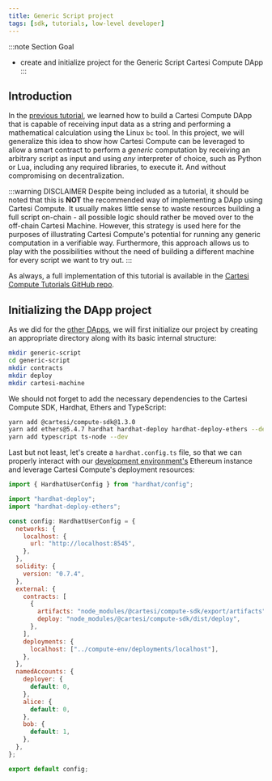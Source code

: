 ```yaml
---
title: Generic Script project
tags: [sdk, tutorials, low-level developer]
---
```


:::note Section Goal
- create and initialize project for the Generic Script Cartesi Compute DApp
:::

## Introduction

In the [previous tutorial](../calculator/create-project.md), we learned how to build a Cartesi Compute DApp that is capable of receiving input data as a string and performing a mathematical calculation using the Linux `bc` tool. In this project, we will generalize this idea to show how Cartesi Compute can be leveraged to allow a smart contract to perform a *generic* computation by receiving an arbitrary script as input and using *any* interpreter of choice, such as Python or Lua, including any required libraries, to execute it. And without compromising on decentralization.

:::warning DISCLAIMER
Despite being included as a tutorial, it should be noted that this is **NOT** the recommended way of implementing a DApp using Cartesi Compute. It usually makes little sense to waste resources building a full script on-chain - all possible logic should rather be moved over to the off-chain Cartesi Machine. However, this strategy is used here for the purposes of illustrating Cartesi Compute's potential for running any generic computation in a verifiable way. Furthermore, this approach allows us to play with the possibilities without the need of building a different machine for every script we want to try out.
:::

As always, a full implementation of this tutorial is available in the [Cartesi Compute Tutorials GitHub repo](https://github.com/cartesi/compute-tutorials/tree/master/generic-script).


## Initializing the DApp project

As we did for the [other DApps](../helloworld/create-project.md), we will first initialize our project by creating an appropriate directory along with its basic internal structure:

```bash
mkdir generic-script
cd generic-script
mkdir contracts
mkdir deploy
mkdir cartesi-machine
```

We should not forget to add the necessary dependencies to the Cartesi Compute SDK, Hardhat, Ethers and TypeScript:

```bash
yarn add @cartesi/compute-sdk@1.3.0
yarn add ethers@5.4.7 hardhat hardhat-deploy hardhat-deploy-ethers --dev
yarn add typescript ts-node --dev
```

Last but not least, let's create a `hardhat.config.ts` file, so that we can properly interact with our [development environment's](../compute-env.md) Ethereum instance and leverage Cartesi Compute's deployment resources:

```javascript
import { HardhatUserConfig } from "hardhat/config";

import "hardhat-deploy";
import "hardhat-deploy-ethers";

const config: HardhatUserConfig = {
  networks: {
    localhost: {
      url: "http://localhost:8545",
    },
  },
  solidity: {
    version: "0.7.4",
  },
  external: {
    contracts: [
      {
        artifacts: "node_modules/@cartesi/compute-sdk/export/artifacts",
        deploy: "node_modules/@cartesi/compute-sdk/dist/deploy",
      },
    ],
    deployments: {
      localhost: ["../compute-env/deployments/localhost"],
    },
  },
  namedAccounts: {
    deployer: {
      default: 0,
    },
    alice: {
      default: 0,
    },
    bob: {
      default: 1,
    },
  },
};

export default config;
```
